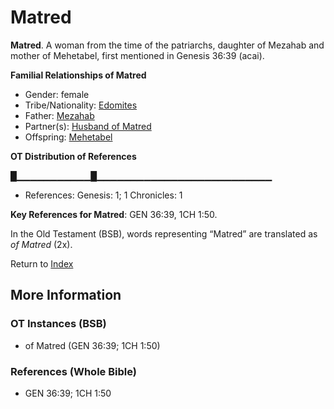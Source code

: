 # Matred
**Matred**. 
A woman from the time of the patriarchs, daughter of Mezahab and mother of Mehetabel, first mentioned in Genesis 36:39 (acai). 




**Familial Relationships of Matred**


* Gender: female
* Tribe/Nationality: [Edomites](../../../groups/md/acai/Edom.md)
* Father: [Mezahab](Mezahab.md)
* Partner(s): [Husband of Matred](HusbandOfMatred.md)
* Offspring: [Mehetabel](Mehetabel.md)


**OT Distribution of References**

█▁▁▁▁▁▁▁▁▁▁▁█▁▁▁▁▁▁▁▁▁▁▁▁▁▁▁▁▁▁▁▁▁▁▁▁▁▁
* References: Genesis: 1; 1 Chronicles: 1



**Key References for Matred**: 
GEN 36:39, 1CH 1:50. 


In the Old Testament (BSB), words representing “Matred” are translated as 
*of Matred* (2x). 




Return to [Index](00-Index.md)

## More Information

### OT Instances (BSB)

* of Matred (GEN 36:39; 1CH 1:50)



### References (Whole Bible)

* GEN 36:39; 1CH 1:50



